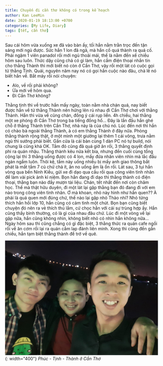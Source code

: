 ```yaml
---
title: Chuyến đi cần thơ không có trong kế hoạch
author: Kan LeeMin
date: 2020-01-19 18:13:00 +0700
categories: [My Life, Diary]
tags: [tết, cần thơ]
---
```


Sau cái hôm vừa xuống xe đã vào bàn ấy, tối hắn nằm trằn trọc đến tận sáng mới ngủ được. Sức hắn 1 lon đã ngã, mà hắn cố quá thành ra quá cố. Phải ngậm 1 viên panadol rồi mới ngủ thoãi mái, thế là nằm đến xế chiều hôm sau luôn.
Thức dậy cũng chả có gì làm, hắn cầm điện thoại nhắn tin cho thằng Thành thì mới biết nó còn ở Cần Thơ, vậy rồi một lát có cuộc gọi từ thằng Tịnh. Quái, nguyên năm nay nó có gọi hắn cuộc nào đâu, chả lẽ nó biết hắn về. Bắt máy rồi nói chuyện:

- Alo, về rồi phải không?
- Ừa mới về hôm qua.
- Đi Cần Thơ không?

Thằng tịnh thì về trước hắn mấy ngày, toàn nằm nhà chán quá, nay biết được hắn về từ thằng Thành nên hứng lên rủ nhau đi Cần Thơ chơi với thằng Thành. Hắn thì vừa về cũng chán, đồng ý cái rụp liền. 
4h chiều, hai thằng một xe phóng đi Cần Thơ trong ba tiếng đồng hồ...
Đây là lần đầu hắn ghé chỗ ở thằng Thành trên Cần Thơ, nhà này là của chú nó. Lúc đến nơi thì hắn có chào bà ngoài thằng Thành, à có em thằng Thành ở đây nữa. Phòng thằng thành rộng thật, ở một mình một giường lại thêm 1 cái võng, trưa nằm ngủ thì sướng phải biết. Gần cửa là cái bàn cùng 1 dàn PC nó tự build, nói chung là cũng khá OK.
Tầm đó cũng đã quá giờ ăn rồi, 3 thằng quyết định phi ra quán nhậu. Thằng thành kêu nửa kết bia, nhưng đến cuối cùng tổng cộng lại thì 3 thằng uống được có 4 lon,  mấy đứa nhân viên nhìn mà lắc đầu ngán ngẩm luôn. Thôi kệ, tầm này uống nhiều bị mấy anh giao thông bắt phát là mất tầm 7 củ chứ chả ít, ăn no uống ấm là ổn rồi. Lát sau, 3 tụi hắn vòng qua bến Ninh Kiều, gửi xe đi dạo qua cầu rồi qua công viên tình nhân để làm vài pick ảnh kỉ niệm.
Bọn hắn đang đi dạo thì thằng thành có điện thoại, thằng bạn nào đấy mượn tài liệu. Chán, tết nhất đến nơi còn chăm học. Thế mà thật hữu duyên, đi một lát lại gặp thằng bạn đó đang đi với em nào trong công viên tình nhân. Ơ mà khoan, nhỏ này hình như hắn quen?? À phải là quá quen mới đúng chứ, thế nào lại gặp nhỏ Thảo nhỉ? Nhỏ từng thích hắn hồi lớp 10, hắn cũng có cảm tình một chút. Bọn bạn cũng biết chuyện đó nên ra vẻ thích thú lắm, cứ chọc hắn với cái sự trùng hợp ấy. Hắn cũng thấy bình thường, có là gì của nhau đâu chứ.
Lúc đi một vòng về lại gặp nữa, hắn cũng không nhìn, không biết nhỏ có nhìn hắn không nữa...
Ngày hôm sau thì cũng chẳng có gì đặc biệt, 3 thằng thức ra quán cafe ngồi rồi về ăn cơm rồi lại ra quán cắm lap đánh liên minh. Xong thì cũng đến gần chiều, hắn tạm biệt thằng thành để trở về quê.

![Desktop View, img-description](/assets/img/kan-thanh-tinh.jpg){: width="400"}
_Phúc - Tịnh - Thành ở Cần Thơ_